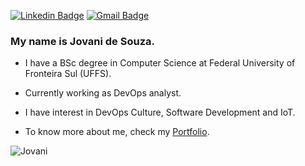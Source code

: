 
[![Linkedin Badge](https://img.shields.io/badge/-Linkedin-0d1726?style=flat-square&logo=Linkedin&logoColor=white&link=https://www.linkedin.com/in/jovani-de-souza-94ba9b67/)](https://www.linkedin.com/in/jovani-de-souza-94ba9b67/) 
[![Gmail Badge](https://img.shields.io/badge/-Gmail-0d1726?style=flat-square&logo=Gmail&logoColor=white&link=mailto:jovanidesouza@gmail.com)](mailto:jovanidesouza@gmail.com)

### My name is Jovani de Souza.

- I have a BSc degree in Computer Science at Federal University of Fronteira Sul (UFFS). 

- Currently working as DevOps analyst.

- I have interest in DevOps Culture, Software Development and IoT.

- To know more about me, check my <a href="https://jovanidesouza.github.io/" target="_blank">Portfolio</a>.


![Jovani](https://github-readme-stats.vercel.app/api/top-langs/?username=jovanidesouza&layout=compact&theme=dark&hide=assembly)
